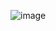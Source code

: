 ![image](https://user-images.githubusercontent.com/117038006/211863212-de28ec86-c246-47bd-84d0-45a23d1313ed.png)
